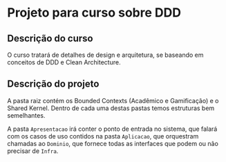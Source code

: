 # Projeto para curso sobre DDD

## Descrição do curso

O curso tratará de detalhes de design e arquitetura, se baseando em conceitos de DDD e Clean Architecture.

## Descrição do projeto

A pasta raiz contém os Bounded Contexts (Acadêmico e Gamificação) e o Shared Kernel. Dentro de cada uma destas pastas
temos estruturas bem semelhantes.

A pasta `Apresentacao` irá conter o ponto de entrada no sistema, que falará com os casos de uso contidos na pasta
`Aplicacao`, que orquestram chamadas ao `Dominio`, que fornece todas as interfaces que podem ou não precisar de
`Infra`.

